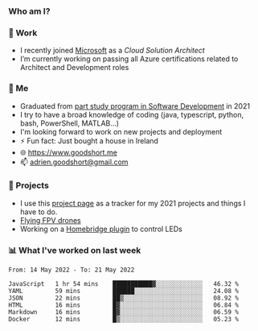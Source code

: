 ### Who am I?

<!--
**goodshort/goodshort** is a ✨ _special_ ✨ repository because its `README.md` (this file) appears on your GitHub profile.
-->
### 💼 Work
- I recently joined [Microsoft](https://www.microsoft.com/) as a _Cloud Solution Architect_
- I’m currently working on passing all Azure certifications related to Architect and Development roles

### 🌱 Me
- Graduated from [part study program in Software Development](https://www.goodshort.me/who-am-i/studies#higher-diploma-in-software-development) in 2021
- I try to have a broad knowledge of coding (java, typescript, python, bash, PowerShell, MATLAB...)
- I'm looking forward to work on new projects and deployment
- ⚡ Fun fact: Just bought a house in Ireland
- 🌐 https://www.goodshort.me
- 📫 adrien.goodshort@gmail.com

### 🚧 Projects

- I use this [project page](https://github.com/users/goodshort/projects/2) as a tracker for my 2021 projects and things I have to do.
- [Flying FPV drones](https://www.youtube.com/watch?v=PdOF5c4RF18&list=PLhU-As_kQhM6L6iwidza6sSdfxEybA7VZ)
- Working on a [Homebridge plugin](https://github.com/goodshort/homebridge-wled-preset) to control LEDs

### 📊 What I've worked on last week

<!--START_SECTION:waka-->

```text
From: 14 May 2022 - To: 21 May 2022

JavaScript   1 hr 54 mins    ███████████▓░░░░░░░░░░░░░   46.32 %
YAML         59 mins         ██████░░░░░░░░░░░░░░░░░░░   24.08 %
JSON         22 mins         ██▒░░░░░░░░░░░░░░░░░░░░░░   08.92 %
HTML         16 mins         █▓░░░░░░░░░░░░░░░░░░░░░░░   06.84 %
Markdown     16 mins         █▓░░░░░░░░░░░░░░░░░░░░░░░   06.59 %
Docker       12 mins         █▒░░░░░░░░░░░░░░░░░░░░░░░   05.23 %
```

<!--END_SECTION:waka-->
